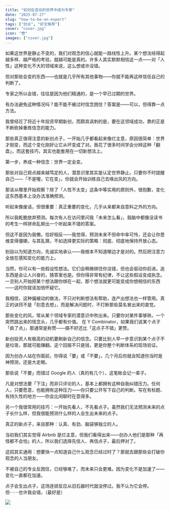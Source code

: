 ```yaml
---
title: "如何在变动的世界中成为专家"
date: "2025-07-27"
slug: "how-to-be-an-expert"
tags: ["创业", "好文推荐"]
cover: "cover.jpg"
icon: "😎"
images: ["cover.jpg"]
---
```

如果这世界是静止不变的，我们对观念的信心就能一路线性上升。某个想法经得起越多样、越严格的考验，就越可能是真的。许多人其实默默相信这一点——对「人性」这种变化不大的领域来说，这么想或许没错。



但对那些会变的东西——也就是几乎所有其他事物——你就不能再这样信任自己的判断了。



专家之所以会错，往往是因为他们精通的，是一个早已过期的世界。



有办法避免这种情况吗？能不能不被过时信念困住？答案是——可以，但得靠一点方法。



我曾经花了将近十年投资早期新创，而颇具讽刺的是，要在这领域成功，靠的正是不断砍掉重练信念的能力。



那些真正值得注意的新创点子，一开始几乎都看起来像烂主意，原因很简单：世界才刚变，而这个变化刚好让它从坏变成了对。我花了很多时间学会分辨这种「翻盘」，而这套技巧，其实也能套用在一切新想法上。



第一步，养成一种信念：世界一定会变。



那些对自己观点越来越笃定的人，潜意识里其实是认定世界静止。只要你不时提醒自己——「不是喔，它在变」，你就会开始训练自己去嗅出风的方向。



那该从哪里开始观察？除了「人性不太变」这条中等实用的原则外，很抱歉，变化这东西基本上没办法准确预测。



听起来像废话，但很重要：真正重要的变化，几乎从来都来自意料之外的方向。



所以我乾脆放弃预测。每次有人在访问里问我「未来怎么看」，我脑中都像没读书的考生一样拼命乱掰出一个听起来不错的答案。



但这不是因为我懒。恰好相反——我觉得，预测未来不但命中率可怜，还会让你思维变得僵硬。与其乱猜，不如选择更实际的策略：彻底、彻底地保持开放心态。



别自以为知道方向，先诚实地承认——我根本不知道哪边才是对的。然后把注意力全放在感知变化的能力上。



当然，你可以有一些假设性想法。它们会稍微绑住你没错，但也会驱动你前进。追东西是会让人兴奋的，猜答案也是。但你得非常有纪律，不让这些假设变成执念。
一旦别人开始把某个想法跟你绑在一起，那个想法就更可能变成你想相信的东西——这时你就该加倍怀疑它。



我相信，这种偏被动的做法，不只对判断想法有帮助，连产出想法也一样管用。真正的诀窍不是「刻意去想」，而是解决问题时，不打断那些莫名冒出来的直觉。



那些变化的风，常从某个领域专家的潜意识中吹出来。只要你对某件事够熟，一个突然跳出来的怪念头，几乎都有价值。
在 Y Combinator，如果我们说某个点子「疯了点」，那通常是称赞——搞不好还比「这点子不错」更赞。



新创投资人有极高的动机要刷新自己的信念。只要比别人早一步意识到某个点子不是垃圾，那就可能赚翻。这个回报不只是钱，更是你整个判断体系的现场验证。



因为创办人站在你面前，你得说「要」或「不要」，几个月后你就会知道你当时是神预测，还是大走眼。



那些说「不要」而错过 Google 的人（真的有几个），这笔帐会记一辈子。



凡是对想法要「下注」而非只评论的人，基本上都拥有这种自我纠错压力。任何人，只要愿意，也能拥有这种压力——你只要公开写下自己的判断。写在有标题、有持久性的地方——你会比闲聊时在意得多。



另一个我很常用的技巧：一开始先看人，不先看点子。虽然我们无法预测未来的点子长什么样，但我很能预测什么样的人会生出未来的点子。



真正的新点子，来自那种：认真、有劲、脑袋够独立的人。



当初我们其实觉得 Airbnb 是烂主意，但我们看得出来——创办人他们是那种「再怪都不会怕」的人，所以我们选择先信人、再信点子，最后押对了。



这招其实通用：想要快一点知道自己什么观念已经过时了？那就去跟那些会打破你观念的人当朋友。



不被自己的专业反困住，已经够难了，而未来只会更难。因为变化不是加速了——变化一直都在加速。



点子会生出点子，这场连锁反应从旧石器时代就没停过。我不认为它会停。
但⋯⋯也许我会错。（最好是）




![](https://prod-files-secure.s3.us-west-2.amazonaws.com/112d0858-5090-4d34-a606-b75eb8d65fd2/46476355-9cf3-4e99-9b7a-3531bc426380/1000202064.png?X-Amz-Algorithm=AWS4-HMAC-SHA256&X-Amz-Content-Sha256=UNSIGNED-PAYLOAD&X-Amz-Credential=ASIAZI2LB466XUTJDJWX%2F20251101%2Fus-west-2%2Fs3%2Faws4_request&X-Amz-Date=20251101T061826Z&X-Amz-Expires=3600&X-Amz-Security-Token=IQoJb3JpZ2luX2VjEF0aCXVzLXdlc3QtMiJHMEUCIQDak9%2B0HILLCc6KPtRpXhQQoUKrGwJwBjxk%2B1iIx2qzDAIgEB1n9SfOhi32aTtfdQR%2F9IK1nDydQlzl7Vf%2BWgDY4gkq%2FwMIJhAAGgw2Mzc0MjMxODM4MDUiDDLmd5cxEt2NTVmsuSrcA0pSiaUK%2FWRHZPg%2BumytKNYCaO9H8HmuTZ6kM1MzDJk%2BmCyYdUSK5W7BzfXgL75vdGjmkjKCzZw3ot5knRtcQBFU4Grzq6CxFrocL4ellMQdAN%2BWGpp71g38xXyalfQSksNNEIDXaDGLgqIZ3YtzxcoS5od842nxpd9kY3AIo9h2Xnp7OTqhTH%2BrItMHGLjwTcF7DmSNt7fvBfhO1jf%2BnWh8DXo9s0BtKfSPI6wP97IB3Kk6r38cfB4e33p3FNJlGWFB1amGz3NfvhOh5ycfsa9ZYro%2B9f826P1LC%2BE6wstoK0hMbFLFgVP32xBGUaInivp1EbvagKLS2pnndh17SPHuvsOgv8xdeWTDyYsjpr3G3Zx94ITtyviFVwnVDENXWW20GgNO7Lix1YPfcxLJNsZm9tF3oUqT3wuIhNnkW%2FKOBzIq%2BQIR1f7ydRO01FT0gbGajb0PwGrqZ6ajI00VxqZwdOe5jABWQrZk44iyb6PStykWGQGM3GuEXnBkqU2pXgqI2x1D0nTz%2FVKLfx8UEJe0O9tDc6Xt7%2FLXIHgC09iTWWvdpcEtulREtMbantEnppg8Vn6xdbm88TQoM3YI8WU2TCo18UEUXBmwG7IBMiloTXYgLvXC%2Bjwp%2B4VRMIytlsgGOqUBMEUbzk4Igo4UXSAXXWzAF7iTC2MjH0xtMpOGoDgz5E7Lp9YyiX5ypp1DwFjyYxvLchxQVW0l4Gt6oCeU3qpoKqtlwVIKB7WMNw9TlgqiVm0ElC0hPjZX0of0bzZZC2iBo7z51PMINlRB0x3YYeY8otlVsreI9R4Gkqtk9tTycdf7CUUFfESTuapbzUcjm%2FRXzerZtGQcsjxD9DJqQbiPlHLJnyTB&X-Amz-Signature=edb30eb123ad1ae1afeb424384c811a5d09845f22491fe71bb3e7f5938457e1a&X-Amz-SignedHeaders=host&x-amz-checksum-mode=ENABLED&x-id=GetObject)

